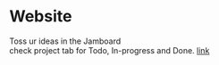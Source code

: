 # Website
Toss ur ideas in the Jamboard    
check project tab for Todo, In-progress and Done. [link](https://github.com/60Degrees/Website/projects/1)
